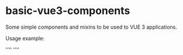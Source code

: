 # basic-vue3-components

Some simple components and mixins to be used to VUE 3 applications.

Usage example:

''''
<template>

  <modal id="m1" title="Hello" open="true">
     <error-box :error="error">
     Hello world
  </modal>
</template>
<script>
import { Modal, ErrorBox, status } from "basic-vue3-components";

export default {
    ...
    components : { Modal, ErrorBox },
    mixins : [ status ]
    ...
}

</script>
''''